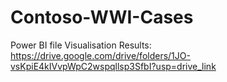 # Contoso-WWI-Cases
Power BI file Visualisation Results:
https://drive.google.com/drive/folders/1JO-vsKpiE4kIVvpWpC2wspqllsp3SfbI?usp=drive_link
